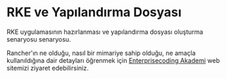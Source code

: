 # RKE ve Yapılandırma Dosyası
RKE uygulamasının hazırlanması ve yapılandırma dosyası oluşturma senaryosu senaryosu.

Rancher'ın ne olduğu, nasıl bir mimariye sahip olduğu, ne amaçla kullanıldığına dair detayları öğrenmek için [Enterprisecoding Akademi](http://akademi.enterprisecoding.com/) web sitemizi ziyaret edebilirsiniz.